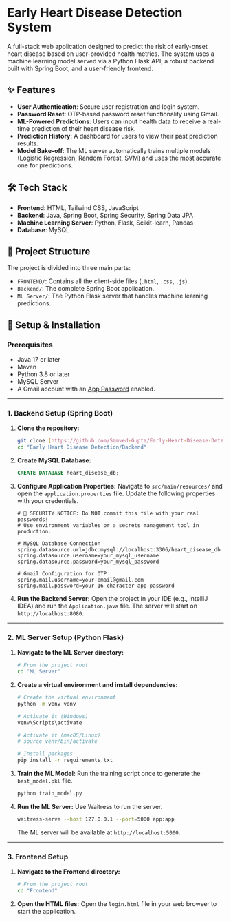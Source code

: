 # Early Heart Disease Detection System

A full-stack web application designed to predict the risk of early-onset heart disease based on user-provided health metrics. The system uses a machine learning model served via a Python Flask API, a robust backend built with Spring Boot, and a user-friendly frontend.

## ✨ Features

-   **User Authentication**: Secure user registration and login system.
-   **Password Reset**: OTP-based password reset functionality using Gmail.
-   **ML-Powered Predictions**: Users can input health data to receive a real-time prediction of their heart disease risk.
-   **Prediction History**: A dashboard for users to view their past prediction results.
-   **Model Bake-off**: The ML server automatically trains multiple models (Logistic Regression, Random Forest, SVM) and uses the most accurate one for predictions.

## 🛠️ Tech Stack

-   **Frontend**: HTML, Tailwind CSS, JavaScript
-   **Backend**: Java, Spring Boot, Spring Security, Spring Data JPA
-   **Machine Learning Server**: Python, Flask, Scikit-learn, Pandas
-   **Database**: MySQL

## 📂 Project Structure

The project is divided into three main parts:

-   `FRONTEND/`: Contains all the client-side files (`.html`, `.css`, `.js`).
-   `Backend/`: The complete Spring Boot application.
-   `ML Server/`: The Python Flask server that handles machine learning predictions.

## 🚀 Setup & Installation

### Prerequisites

-   Java 17 or later
-   Maven
-   Python 3.8 or later
-   MySQL Server
-   A Gmail account with an [App Password](https://support.google.com/accounts/answer/185833) enabled.

---

### 1. Backend Setup (Spring Boot)

1.  **Clone the repository:**
    ```bash
    git clone [https://github.com/Samved-Gupta/Early-Heart-Disease-Detection.git](https://github.com/Samved-Gupta/Early-Heart-Disease-Detection.git)
    cd "Early Heart Disease Detection/Backend"
    ```

2.  **Create MySQL Database:**
    ```sql
    CREATE DATABASE heart_disease_db;
    ```

3.  **Configure Application Properties:**
    Navigate to `src/main/resources/` and open the `application.properties` file. Update the following properties with your credentials.

    ```properties
    # 🚨 SECURITY NOTICE: Do NOT commit this file with your real passwords!
    # Use environment variables or a secrets management tool in production.

    # MySQL Database Connection
    spring.datasource.url=jdbc:mysql://localhost:3306/heart_disease_db
    spring.datasource.username=your_mysql_username
    spring.datasource.password=your_mysql_password

    # Gmail Configuration for OTP
    spring.mail.username=your-email@gmail.com
    spring.mail.password=your-16-character-app-password
    ```

4.  **Run the Backend Server:**
    Open the project in your IDE (e.g., IntelliJ IDEA) and run the `Application.java` file. The server will start on `http://localhost:8080`.

---

### 2. ML Server Setup (Python Flask)

1.  **Navigate to the ML Server directory:**
    ```bash
    # From the project root
    cd "ML Server"
    ```

2.  **Create a virtual environment and install dependencies:**
    ```bash
    # Create the virtual environment
    python -m venv venv

    # Activate it (Windows)
    venv\Scripts\activate

    # Activate it (macOS/Linux)
    # source venv/bin/activate

    # Install packages
    pip install -r requirements.txt
    ```

3.  **Train the ML Model:**
    Run the training script once to generate the `best_model.pkl` file.
    ```bash
    python train_model.py
    ```

4.  **Run the ML Server:**
    Use Waitress to run the server.
    ```bash
    waitress-serve --host 127.0.0.1 --port=5000 app:app
    ```
    The ML server will be available at `http://localhost:5000`.

---

### 3. Frontend Setup

1.  **Navigate to the Frontend directory:**
    ```bash
    # From the project root
    cd "Frontend"
    ```
2.  **Open the HTML files:**
    Open the `login.html` file in your web browser to start the application.